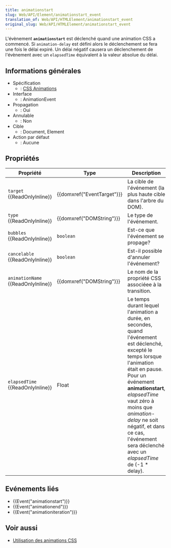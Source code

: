 ```yaml
---
title: animationstart
slug: Web/API/Element/animationstart_event
translation_of: Web/API/HTMLElement/animationstart_event
original_slug: Web/API/HTMLElement/animationstart_event
---
```

L'évènement **`animationstart`** est déclenché quand une animation CSS a commencé. Si `animation-delay` est défini alors le déclenchement se fera une fois le délai expiré. Un délai négatif causera un déclenchement de l'évènement avec un `elapsedTime` équivalent à la valeur absolue du délai.

## Informations générales

- Spécification
  - : [CSS Animations](http://www.w3.org/TR/css3-animations/#animation-events)
- Interface
  - : AnimationEvent
- Propagation
  - : Oui
- Annulable
  - : Non
- Cible
  - : Document, Element
- Action par défaut
  - : Aucune

## Propriétés

| Propriété                                | Type                                 | Description                                                                                                                                                                                                                                                                                                                                    |
| ---------------------------------------- | ------------------------------------ | ---------------------------------------------------------------------------------------------------------------------------------------------------------------------------------------------------------------------------------------------------------------------------------------------------------------------------------------------- |
| `target` {{ReadOnlyInline}}        | {{domxref("EventTarget")}} | La cible de l'événement (la plus haute cible dans l'arbre du DOM).                                                                                                                                                                                                                                                                             |
| `type` {{ReadOnlyInline}}          | {{domxref("DOMString")}}     | Le type de l'événement.                                                                                                                                                                                                                                                                                                                        |
| `bubbles` {{ReadOnlyInline}}       | `boolean`                            | Est-ce que l'événement se propage?                                                                                                                                                                                                                                                                                                             |
| `cancelable` {{ReadOnlyInline}}    | `boolean`                            | Est-il possible d'annuler l'événement?                                                                                                                                                                                                                                                                                                         |
| `animationName` {{ReadOnlyInline}} | {{domxref("DOMString")}}     | Le nom de la propriété CSS associéee à la transition.                                                                                                                                                                                                                                                                                          |
| `elapsedTime` {{ReadOnlyInline}}   | Float                                | Le temps durant lequel l'animation a durée, en secondes, quand l'événement est déclenché, excepté le temps lorsque l'animation était en pause. Pour un événement **animationstart**, _elapsedTime_ vaut zéro à moins que _animation-delay_ ne soit négatif, et dans ce cas, l'événement sera déclenché avec un _elapsedTime_ de (-1 \* delay). |

## Evénements liés

- {{Event("animationstart")}}
- {{Event("animationend")}}
- {{Event("animationiteration")}}

## Voir aussi

- [Utilisation des animations CSS](/fr/docs/CSS/Using_CSS_animations)
